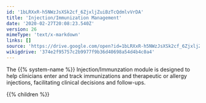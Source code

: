 ```yaml
---
id: '1bLRXxR-h5NWzJsXSk2cf_6ZjxljZuiBzTcQdmlvVrDA'
title: 'Injection/Immunization Management'
date: '2020-02-27T20:08:23.540Z'
version: 26
mimeType: 'text/x-markdown'
links: []
source: 'https://drive.google.com/open?id=1bLRXxR-h5NWzJsXSk2cf_6ZjxljZuiBzTcQdmlvVrDA'
wikigdrive: '374e2f95757c2b9977f9b36d40698a54d4b4c0a4'
---
```

The {{% system-name %}} Injection/Immunzation module is designed to help clinicians enter and track immunizations and therapeutic or allergy injections, facilitating clinical decisions and follow-ups.

{{% children %}}

